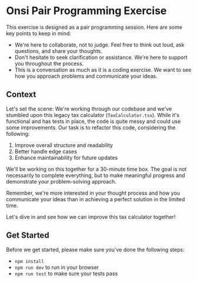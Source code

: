 # Onsi Pair Programming Exercise

This exercise is designed as a pair programming session. Here are some key points to keep in mind:

- We're here to collaborate, not to judge. Feel free to think out loud, ask questions, and share your thoughts.
- Don't hesitate to seek clarification or assistance. We're here to support you throughout the process.
- This is a conversation as much as it is a coding exercise. We want to see how you approach problems and communicate your ideas.

## Context

Let's set the scene: We're working through our codebase and we've stumbled upon this legacy tax calculator (`TaxCalculator.tsx`). While it's functional and has tests in place, the code is quite messy and could use some improvements. Our task is to refactor this code, considering the following:

1. Improve overall structure and readability
2. Better handle edge cases
3. Enhance maintainability for future updates

We'll be working on this together for a 30-minute time box. The goal is not necessarily to complete everything, but to make meaningful progress and demonstrate your problem-solving approach.

Remember, we're more interested in your thought process and how you communicate your ideas than in achieving a perfect solution in the limited time.

Let's dive in and see how we can improve this tax calculator together!

## Get Started

Before we get started, please make sure you've done the following steps:

- `npm install`
- `npm run dev` to run in your browser
- `npm run test` to make sure your tests pass
